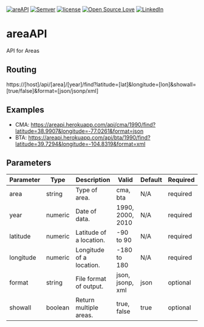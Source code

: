 [![areAPI](https://img.shields.io/badge/-areAPI-db968f.svg?colorA=0c7ddc&logo=data%3Aimage%2Fpng%3Bbase64%2CiVBORw0KGgoAAAANSUhEUgAAABgAAAATCAYAAACKsM07AAAABmJLR0QA%2FwD%2FAP%2BgvaeTAAAACXBIWXMAAA7EAAAOxAGVKw4bAAAAB3RJTUUH4QMQBDYHFgTjwgAABDhJREFUOMuVlUtsVFUYx3%2Fnvu%2FM3Hl12qYvph1apYChIlGEYDVGIybElbJz5ZaVO2UhJqxcuTBGQ9xpWGjighjfgY1IQiMYqrUCpaUdWqad9%2BPOvTP3uBhoCxTFL%2Fk2J%2Bf8%2F%2Bd83%2Fl%2FfxE%2B%2FrfkEUIgMTXBaFhyrejhKhZSSkACYosTnXXlX0GFQAiBrcFYt8GJwz18MmmzO1HcAuz%2B7IR276bN4ApK0GIwofHyuMOre7owhCBys8TJ7XGOzXrMVo3O22TwkCvKzQQbwAAjMYX96TAvjllEYhGCQGJQoSt8g9SQzZuNBu%2F%2FJWi24whhP5RE21xlIQRSBb8%2FQny7zeSIyWONG2BJhAxIeXPEe2q4TZfDZYO49PjFy%2FHVwjDNVnRLEuVurRUC7JQg2OngjThc1C3iYo7dyWXEtSnG1Vkcmafi6wQEjCRivNGzi3cHRjg9rpNQ%2FC2bvd7kWF8Id6Ifvz9F2vb5rG%2BGZ8U8rlujP1RDCxqYho6iqoDGWtND1SFldLO3x%2BH4NonBgx9SEcDOPoXekSYVTJ7Rcnw9OM1R5zYJW8UOmaQG4rTWCtQDA9f1Kc5p3DrZT%2FYLAzdfRfMVjg7oDNj%2BnR6K9VTiEQV%2Fr8MfTg%2BoghciZSbsMk0paAiDtqKRK%2FpMrXjkcnmEaGPWbRrnkyx%2B2kXtpy4soSFNjROjJhkrQIiNUimZbp0rQRJXcQjjUy75ZHM%2BlYrg7MIcV3NZVoMyv2m3yDgS4UpWzsQoFXzqVpP5yy5Fbxo98x1HMlk%2BGNUZVH3iaudjaCvFNqPlPGW9zZKS5PtImtcdl4PGGkopYLZQpKWpvDT0OFfiFu2VJk1d4gyqBFmLeCqHseMCXq%2BPH7rOPm%2BSU1aCpbrJW5dMtKViG%2Bv8GmPjklK6l5mmxqlSHyJcpyvikIkOUkwazGVrGGVJtF%2BBV5YpfT6M0Ft4ukTKFqpoYEY9lAM%2FM7awjezVbqTxNKr%2B3LH32qg0agZjoQBTwtWGxu0q7LA8grCkHhIYGihagGKH0QrTJPLncVd3UmvHiB6ahVQLr25Sd3VKbpW3z%2B0hV3c6QpMyoFKTLFzKo1kqTQE%2FSIWl6CB7hiWv7S8RsmsIYWFU5hm6%2FRHagRaVWprCzYMUpnvpznhI6aNaHqf%2FHGEmP7R5VAgkUGkJqG6ocaqqcXkZLix0c%2FjJLo7smsG5%2Fg1efp5C9XlkyyF6PYm9GMYx12gbNourBh9e2H%2B%2F0DoCkVI%2BkH5bMr0oubHsogsd341ihhMMhM4Sb%2F1ONZ5j%2Bdde5qcSVLMB73z7FF5g3Bnl6wTiP%2F1gbmWNmaU1mrsPUdf7WE1P4E3GcNQY59oZrrT6mXEtflwYXgcHEI9iOKIzsBhKtplI10kGVQ6MlhkdhzNnYnx8qZuGVNgRXWSm1AdC%2FX8Emw3objyRDtiXrvLlRYtK3dhwAHkv3D8kB9nlCOSKGAAAAABJRU5ErkJggg%3D%3D)](https://areapi.herokuapp.com/api/cma/1990/find?latitude=38.9907&longitude=-77.0261&format=json)
[![Semver](https://img.shields.io/badge/SemVer-2.0-blue.svg)](http://semver.org/spec/v2.0.0.html)
[![license](https://img.shields.io/github/license/mashape/apistatus.svg?maxAge=2592000)](https://opensource.org/licenses/MIT)
[![Open Source Love](https://badges.frapsoft.com/os/v1/open-source.svg?v=103)](https://github.com/ellerbrock/open-source-badge/)
[![LinkedIn](https://img.shields.io/badge/Linked-In-blue.svg)](https://www.linkedin.com/in/brianrandyfunk)

# areaAPI
API for Areas

## Routing
https://[host]/api/[area]/[year]/find?latitude=[lat]&longitude=[lon]&showall=[true/false]&format=[json/jsonp/xml]

## Examples
- CMA: https://areapi.herokuapp.com/api/cma/1990/find?latitude=38.9907&longitude=-77.0261&format=json
- BTA: https://areapi.herokuapp.com/api/bta/1990/find?latitude=39.7294&longitude=-104.8319&format=xml

## Parameters

| Parameter | Type | Description | Valid | Default | Required | 
| --- | --- | --- | --- | --- | --- |
| area | string | Type of area. | cma, bta | N/A | required | 
| year | numeric | Date of data. | 1990, 2000, 2010 | N/A | required | 
| latitude | numeric | Latitude of a location. | -90 to 90 | N/A | required | 
| longitude | numeric | Longitude of a location. | -180 to 180 | N/A | required | 
| format | string | File format of output. | json, jsonp, xml | json | optional | 
| showall | boolean | Return multiple areas. | true, false | true | optional |
